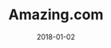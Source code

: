 ---
layout: site
title: "Amazing.com"
date: 2018-01-02
categories: [community]
version: 5.1.2
major: 5
minor: 1
patch: 2
slug: amazing-com
link: https://www.amazing.com/
permalink: /sites/:slug
---
